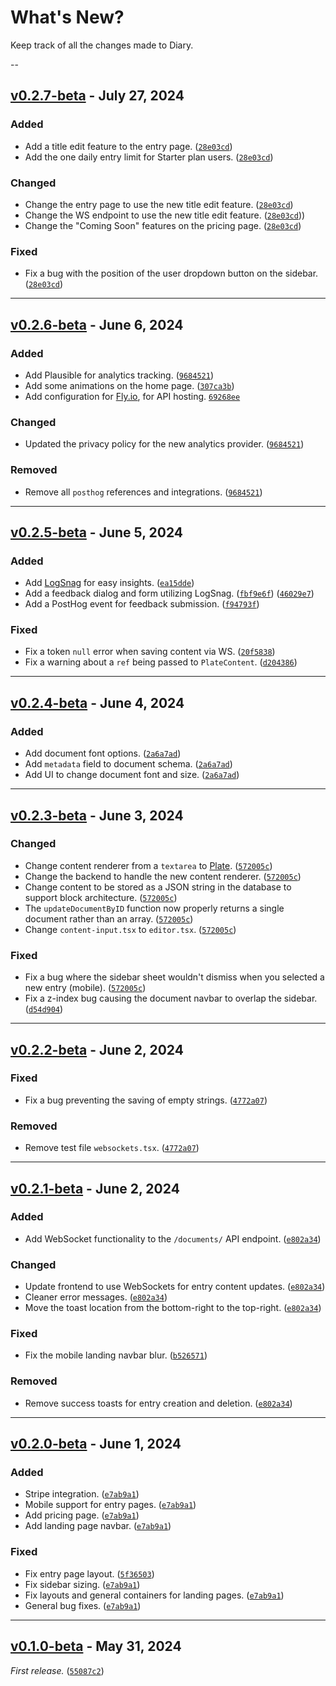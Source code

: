 # What's New?

Keep track of all the changes made to Diary.

--

## [v0.2.7-beta](https://github.com/dickeyy/diary/releases/tag/v0.2.7-beta) - July 27, 2024

### Added

-   Add a title edit feature to the entry page.
    ([`28e03cd`](https://github.com/dickeyy/diary/commit/28e03cd))
-   Add the one daily entry limit for Starter plan users.
    ([`28e03cd`](https://github.com/dickeyy/diary/commit/28e03cd))

### Changed

-   Change the entry page to use the new title edit feature.
    ([`28e03cd`](https://github.com/dickeyy/diary/commit/28e03cd))
-   Change the WS endpoint to use the new title edit feature.
    ([`28e03cd`](https://github.com/dickeyy/diary/commit/28e03cd)))
-   Change the "Coming Soon" features on the pricing page.
    ([`28e03cd`](https://github.com/dickeyy/diary/commit/28e03cd))

### Fixed

-   Fix a bug with the position of the user dropdown button on the sidebar.
    ([`28e03cd`](https://github.com/dickeyy/diary/commit/28e03cd))

---

## [v0.2.6-beta](https://github.com/dickeyy/diary/releases/tag/v0.2.6-beta) - June 6, 2024

### Added

-   Add Plausible for analytics tracking.
    ([`9684521`](https://github.com/dickeyy/diary/commit/9684521))
-   Add some animations on the home page.
    ([`307ca3b`](https://github.com/dickeyy/diary/commit/307ca3b))
-   Add configuration for [Fly.io](https://fly.io), for API hosting.
    [`69268ee`](https://github.com/dickeyy/diary/commit/69268ee)

### Changed

-   Updated the privacy policy for the new analytics provider.
    ([`9684521`](https://github.com/dickeyy/diary/commit/9684521))

### Removed

-   Remove all `posthog` references and integrations.
    ([`9684521`](https://github.com/dickeyy/diary/commit/9684521))

---

## [v0.2.5-beta](https://github.com/dickeyy/diary/releases/tag/v0.2.5-beta) - June 5, 2024

### Added

-   Add [LogSnag](https://logsnag.com/) for easy insights.
    ([`ea15dde`](https://github.com/dickeyy/diary/commit/ea15dde))
-   Add a feedback dialog and form utilizing LogSnag.
    ([`fbf9e6f`](https://github.com/dickeyy/diary/commit/fbf9e6f))
    ([`46029e7`](https://github.com/dickeyy/diary/commit/46029e7))
-   Add a PostHog event for feedback submission.
    ([`f94793f`](https://github.com/dickeyy/diary/commit/f94793f))

### Fixed

-   Fix a token `null` error when saving content via WS.
    ([`20f5838`](https://github.com/dickeyy/diary/commit/20f5838))
-   Fix a warning about a `ref` being passed to `PlateContent`.
    ([`d204386`](https://github.com/dickeyy/diary/commit/d204386))

---

## [v0.2.4-beta](https://github.com/dickeyy/diary/releases/tag/v0.2.4-beta) - June 4, 2024

### Added

-   Add document font options. ([`2a6a7ad`](https://github.com/dickeyy/diary/commit/2a6a7ad))
-   Add `metadata` field to document schema.
    ([`2a6a7ad`](https://github.com/dickeyy/diary/commit/2a6a7ad))
-   Add UI to change document font and size.
    ([`2a6a7ad`](https://github.com/dickeyy/diary/commit/2a6a7ad))

---

## [v0.2.3-beta](https://github.com/dickeyy/diary/releases/tag/v0.2.3-beta) - June 3, 2024

### Changed

-   Change content renderer from a `textarea` to [Plate](https://platejs.org/).
    ([`572005c`](https://github.com/dickeyy/diary/commit/572005c))
-   Change the backend to handle the new content renderer.
    ([`572005c`](https://github.com/dickeyy/diary/commit/572005c))
-   Change content to be stored as a JSON string in the database to support block architecture.
    ([`572005c`](https://github.com/dickeyy/diary/commit/572005c))
-   The `updateDocumentByID` function now properly returns a single document rather than an array.
    ([`572005c`](https://github.com/dickeyy/diary/commit/572005c))
-   Change `content-input.tsx` to `editor.tsx`.
    ([`572005c`](https://github.com/dickeyy/diary/commit/572005c))

### Fixed

-   Fix a bug where the sidebar sheet wouldn't dismiss when you selected a new entry (mobile).
    ([`572005c`](https://github.com/dickeyy/diary/commit/572005c))
-   Fix a z-index bug causing the document navbar to overlap the sidebar.
    ([`d54d904`](https://github.com/dickeyy/diary/commit/d54d904))

---

## [v0.2.2-beta](https://github.com/dickeyy/diary/releases/tag/v0.2.2-beta) - June 2, 2024

### Fixed

-   Fix a bug preventing the saving of empty strings.
    ([`4772a07`](https://github.com/dickeyy/diary/commit/4772a07))

### Removed

-   Remove test file `websockets.tsx`.
    ([`4772a07`](https://github.com/dickeyy/diary/commit/4772a07))

---

## [v0.2.1-beta](https://github.com/dickeyy/diary/releases/tag/v0.2.1-beta) - June 2, 2024

### Added

-   Add WebSocket functionality to the `/documents/` API endpoint.
    ([`e802a34`](https://github.com/dickeyy/diary/commit/e802a34))

### Changed

-   Update frontend to use WebSockets for entry content updates.
    ([`e802a34`](https://github.com/dickeyy/diary/commit/e802a34))
-   Cleaner error messages. ([`e802a34`](https://github.com/dickeyy/diary/commit/e802a34))
-   Move the toast location from the bottom-right to the top-right.
    ([`e802a34`](https://github.com/dickeyy/diary/commit/e802a34))

### Fixed

-   Fix the mobile landing navbar blur.
    ([`b526571`](https://github.com/dickeyy/diary/commit/b526571))

### Removed

-   Remove success toasts for entry creation and deletion.
    ([`e802a34`](https://github.com/dickeyy/diary/commit/e802a34))

---

## [v0.2.0-beta](https://github.com/dickeyy/diary/releases/tag/v0.2.0-beta) - June 1, 2024

### Added

-   Stripe integration. ([`e7ab9a1`](https://github.com/dickeyy/diary/commit/e7ab9a1))
-   Mobile support for entry pages. ([`e7ab9a1`](https://github.com/dickeyy/diary/commit/e7ab9a1))
-   Add pricing page. ([`e7ab9a1`](https://github.com/dickeyy/diary/commit/e7ab9a1))
-   Add landing page navbar. ([`e7ab9a1`](https://github.com/dickeyy/diary/commit/e7ab9a1))

### Fixed

-   Fix entry page layout. ([`5f36503`](https://github.com/dickeyy/diary/commit/5f36503))
-   Fix sidebar sizing. ([`e7ab9a1`](https://github.com/dickeyy/diary/commit/e7ab9a1))
-   Fix layouts and general containers for landing pages.
    ([`e7ab9a1`](https://github.com/dickeyy/diary/commit/e7ab9a1))
-   General bug fixes. ([`e7ab9a1`](https://github.com/dickeyy/diary/commit/e7ab9a1))

---

## [v0.1.0-beta](https://github.com/dickeyy/diary/releases/tag/Beta) - May 31, 2024

_First release._ ([`55087c2`](https://github.com/dickeyy/diary/commit/55087c2))
